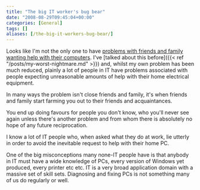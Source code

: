 ```yaml
---
title: "The big IT worker's bug bear"
date: "2008-08-29T09:45:04+00:00"
categories: [General]
tags: []
aliases: [/the-big-it-workers-bug-bear/]
---
```


Looks like I'm not the only one to have [problems with friends and family wanting help with their computers](http://www.reddit.com/r/programming/comments/6ygwg/how_do_you_deal_wfriends_and_family_constantly/). I've [talked about this before]({{< ref "/posts/my-worst-nightmare.md" >}}) and, whilst my own problem has been much reduced, plainly a lot of people in IT have problems associated with people expecting unreasonable amounts of help with their home electrical equipment.

In many ways the problem isn't close friends and family, it's when friends and family start farming you out to their friends and acquaintances.

You end up doing favours for people you don't know, who you'll never see again unless there's another problem and from whom there is absolutely no hope of any future reciprocation.

I know a lot of IT people who, when asked what they do at work, lie utterly in order to avoid the inevitable request to help with their home PC.

One of the big misconceptions many none-IT people have is that anybody in IT must have a wide knowledge of PCs, every version of Windows yet produced, every printer etc etc. IT is a very broad application domain with a massive set of skill sets. Diagnosing and fixing PCs is not something many of us do regularly or well.
